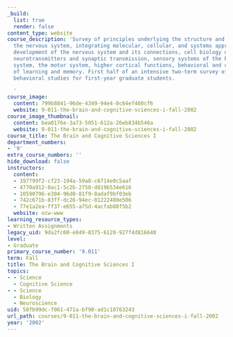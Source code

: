 ```yaml
---
_build:
  list: true
  render: false
content_type: website
course_description: 'Survey of principles underlying the structure and function of
  the nervous system, integrating molecular, cellular, and systems approaches. Topics:
  development of the nervous system and its connections, cell biology or neurons,
  neurotransmitters and synaptic transmission, sensory systems of the brain, the neuro-endocrine
  system, the motor system, higher cortical functions, behavioral and cellular analyses
  of learning and memory. First half of an intensive two-term survey of brain and
  behavioral studies for first-year graduate students.

  '
course_image:
  content: 799b8841-96de-4349-94e4-8c64ef460cf6
  website: 9-011-the-brain-and-cognitive-sciences-i-fall-2002
course_image_thumbnail:
  content: bea0176e-3a73-5051-612a-26eb834b546a
  website: 9-011-the-brain-and-cognitive-sciences-i-fall-2002
course_title: The Brain and Cognitive Sciences I
department_numbers:
- '9'
extra_course_numbers: ''
hide_download: false
instructors:
  content:
  - 197799f2-cf23-194a-59a8-c6714e0c5aaf
  - 4770a912-0ac1-5c2b-2750-d819b534e616
  - 10590796-e304-96d0-81f9-8adaf9bf03eb
  - 742c671b-83ff-dc26-94ec-01222480e506
  - 77e1a2ea-ff37-e655-a75d-4acfab88f5b2
  website: ocw-www
learning_resource_types:
- Written Assignments
legacy_uid: 9da2fc60-e849-8375-6128-927f4d816640
level:
- Graduate
primary_course_number: '9.011'
term: Fall
title: The Brain and Cognitive Sciences I
topics:
- - Science
  - Cognitive Science
- - Science
  - Biology
  - Neuroscience
uid: 58fb99dc-f061-471a-bf90-ad1c10763243
url_path: courses/9-011-the-brain-and-cognitive-sciences-i-fall-2002
year: '2002'
---
```

